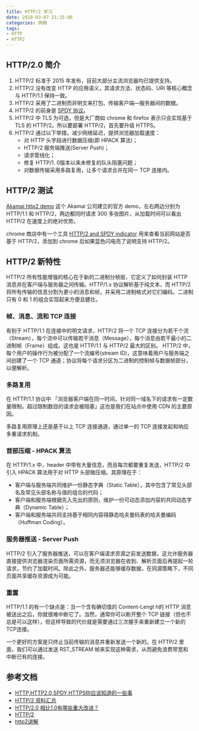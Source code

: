 ```yaml
---
title: HTTP/2 学习
date: 2018-03-07 21:35:06
categories: 网络
tags:
- HTTP
- HTTP2
---
```


## HTTP/2.0 简介

1. HTTP/2 标准于 2015 年发布，目前大部分主流浏览器均已提供支持。
2. HTTP/2 没有改变 HTTP 的应用语义，其请求方法、状态码、URI 等核心概念与 HTTP/1.1 保持一致。
3. HTTP/2 采用了二进制而非明文来打包、传输客户端—服务器间的数据。
4. HTTP/2 的前身是 [SPDY 协议](https://zh.wikipedia.org/wiki/SPDY)。
5. HTTP/2 中 TLS 为可选，但是大厂商如 chrome 和 firefox 表示只会实现基于 TLS 的 HTTP/2。所以要部署 HTTP/2，首先要升级 HTTPS。
6. HTTP/2 通过以下举措，减少网络延迟，提供浏览器加载速度：
    - 对 HTTP 头字段进行数据压缩(即 HPACK 算法)；
    - HTTP/2 服务端推送(Server Push)；
    - 请求管线化；
    - 修复 HTTP/1. 0版本以来未修复的队头阻塞问题；
    - 对数据传输采用多路复用，让多个请求合并在同一 TCP 连接内。

<!--more-->

## HTTP/2 测试

[Akamai http2 demo](https://http2.akamai.com/demo) 这个 Akamai 公司建立的官方 demo，左右两边分别为 HTTP/1.1 和 HTTP/2，两边都同时请求 300 多张图片，从加载时间可以看出 HTTP/2 在速度上的绝对优势。

chrome 商店中有一个工具 [HTTP/2 and SPDY indicator](https://chrome.google.com/webstore/detail/http2-and-spdy-indicator/mpbpobfflnpcgagjijhmgnchggcjblin) 用来查看当前网站是否基于 HTTP/2，添加到 chrome 后如果蓝色闪电亮了说明支持 HTTP/2。

## HTTP/2 新特性

HTTP/2 所有性能增强的核心在于新的二进制分帧层，它定义了如何封装 HTTP 消息并在客户端与服务器之间传输。HTTP/1.x 协议解析基于纯文本，而 HTTP/2 将所有传输的信息分割为更小的消息和帧，并采用二进制格式对它们编码。二进制只有 0 和 1 的组合实现起来方便且健壮。

### 帧、消息、流和 TCP 连接

有别于 HTTP/1.1 在连接中的明文请求，HTTP/2 将一个 TCP 连接分为若干个流（Stream），每个流中可以传输若干消息（Message），每个消息由若干最小的二进制帧（Frame）组成。这也是 HTTP/1.1 与 HTTP/2 最大的区别。 HTTP/2 中，每个用户的操作行为被分配了一个流编号(stream ID)，这意味着用户与服务端之间创建了一个 TCP 通道；协议将每个请求分区为二进制的控制帧与数据帧部分，以便解析。

### 多路复用

在 HTTP/1.1 协议中 「浏览器客户端在同一时间，针对同一域名下的请求有一定数量限制。超过限制数目的请求会被阻塞」这也是我们在站点中使用 CDN 的主要原因。

多路复用原理上还是基于以上 TCP 连接通道，通过单一的 TCP 连接发起和响应多重请求机制。

### 首部压缩 - HPACK 算法 

在 HTTP/1.x 中，header 中带有大量信息，而且每次都要重复发送，HTTP/2 中引入 HPACK 算法用于对 HTTP 头部做压缩。其原理在于：

- 客户端与服务端共同维护一份静态字典（Static Table），其中包含了常见头部名及常见头部名称与值的组合的代码；
- 客户端和服务端根据先入先出的原则，维护一份可动态添加内容的共同动态字典（Dynamic Table）；
- 客户端和服务端共同支持基于相同内容得静态哈夫曼码表的哈夫曼编码（Huffman Coding）。

### 服务器推送 - Server Push

HTTP/2 引入了服务器推送，可以在客户端请求资源之前发送数据，这允许服务器直接提供浏览器渲染页面所需资源，而无须浏览器在收到、解析页面后再提起一轮请求，节约了加载时间。除此之外，服务器还能够缓存数据，在同源策略下，不同页面共享缓存资源成为可能。

### 重置

HTTP/1.1 的有一个缺点是：当一个含有确切值的 Content-Lengt h的 HTTP 消息被送出之后，你就很难中断它了。当然，通常你可以断开整个 TCP 链接（但也不总是可以这样），但这样导致的代价就是需要通过三次握手来重新建立一个新的TCP连接。

一个更好的方案是只终止当前传输的消息并重新发送一个新的。在 HTTP/2 里面，我们可以通过发送 RST_STREAM 帧来实现这种需求，从而避免浪费带宽和中断已有的连接。

## 参考文档

- [HTTP,HTTP2.0,SPDY,HTTPS你应该知道的一些事](http://www.alloyteam.com/2016/07/httphttp2-0spdyhttps-reading-this-is-enough/#prettyPhoto)
- [HTTP/2 资料汇总](https://imququ.com/post/http2-resource.html)
- [HTTP/2.0 相比1.0有哪些重大改进？](https://www.zhihu.com/question/34074946)
- [HTTP/2](https://zh.wikipedia.org/wiki/HTTP/2)
- [http2讲解](https://ye11ow.gitbooks.io/http2-explained/)